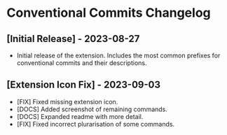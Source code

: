 # Conventional Commits Changelog

## [Initial Release] - 2023-08-27

- Initial release of the extension. Includes the most common prefixes for conventional commits and their descriptions.

## [Extension Icon Fix] - 2023-09-03

- [FIX] Fixed missing extension icon.
- [DOCS] Added screenshot of remaining commands.
- [DOCS] Expanded readme with more detail.
- [FIX] Fixed incorrect plurarisation of some commands.
